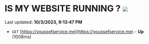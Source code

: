 # IS MY WEBSITE RUNNING ? [![](https://img.shields.io/static/v1?label=Sponsor&message=%E2%9D%A4&logo=GitHub&color=%23fe8e86)](https://github.com/sponsors/<username>)

Last updated: **10/3/2023, 9:13:47 PM**

- `GET` [https://youssefservice.me](https://youssefservice.me) - **Up** (1008ms)
